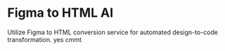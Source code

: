 # Figma to HTML AI 
Utilize  Figma to HTML conversion service for automated design-to-code transformation.
yes cmmt
